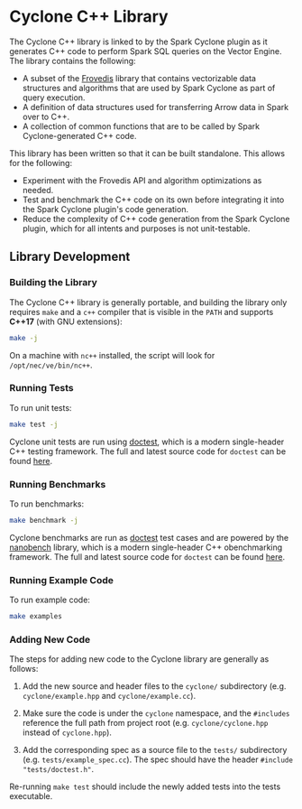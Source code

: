 # Cyclone C++ Library

The Cyclone C++ library is linked to by the Spark Cyclone plugin as it generates
C++ code to perform Spark SQL queries on the Vector Engine.  The library contains
the following:

* A subset of the [Frovedis](https://github.com/frovedis/frovedis) library that
  contains vectorizable data structures and algorithms that are used by Spark
  Cyclone as part of query execution.
* A definition of data structures used for transferring Arrow data in Spark over
  to C++.
* A collection of common functions that are to be called by Spark Cyclone-generated
  C++ code.

This library has been written so that it can be built standalone.  This allows
for the following:

* Experiment with the Frovedis API and algorithm optimizations as needed.
* Test and benchmark the C++ code on its own before integrating it into the Spark
  Cyclone plugin's code generation.
* Reduce the complexity of C++ code generation from the Spark Cyclone plugin,
  which for all intents and purposes is not unit-testable.



## Library Development

### Building the Library

The Cyclone C++ library is generally portable, and building the library only
requires `make` and a `c++` compiler that is visible in the `PATH` and supports
**C++17** (with GNU extensions):

```sh
make -j
```

On a machine with `nc++` installed, the script will look for `/opt/nec/ve/bin/nc++`.

### Running Tests

To run unit tests:

```sh
make test -j
```

Cyclone unit tests are run using [doctest](https://github.com/doctest/doctest),
which is a modern single-header C++ testing framework.  The full and latest
source code for `doctest` can be found
[here](https://raw.githubusercontent.com/doctest/doctest/master/doctest/doctest.h).

### Running Benchmarks

To run benchmarks:

```sh
make benchmark -j
```

Cyclone benchmarks are run as [doctest](https://github.com/doctest/doctest) test
cases and are powered by the [nanobench](https://github.com/martinus/nanobench)
library, which is a modern single-header C++ obenchmarking framework.
The full and latest source code for `doctest` can be found
[here](https://github.com/martinus/nanobench/blob/master/src/include/nanobench.h).

### Running Example Code

To run example code:

```sh
make examples
```

### Adding New Code

The steps for adding new code to the Cyclone library are generally as follows:

1.  Add the new source and header files to the `cyclone/` subdirectory (e.g.
    `cyclone/example.hpp` and `cyclone/example.cc`).

1.  Make sure the code is under the `cyclone` namespace, and the `#includes`
    reference the full path from project root (e.g. `cyclone/cyclone.hpp` instead
    of `cyclone.hpp`).

1.  Add the corresponding spec as a source file to the `tests/` subdirectory
    (e.g. `tests/example_spec.cc`).  The spec should have the header
    `#include "tests/doctest.h"`.

Re-running `make test` should include the newly added tests into the tests executable.
